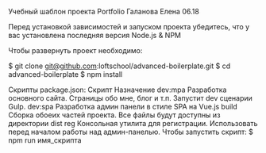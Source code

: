 Учебный шаблон проекта Portfolio
Галанова Елена 
06.18

Перед установкой зависимостей и запуском проекта убедитесь, что у вас установлена последняя версия Node.js & NPM

Чтобы развернуть проект необходимо:

$ git clone git@github.com:loftschool/advanced-boilerplate.git
$ cd advanced-boilerplate
$ npm install

Скрипты package.json:
Скрипт	Назначение
dev:mpa	Разработка основного сайта. Страницы обо мне, блог и т.п. Запустит dev сценарии Gulp.
dev:spa	Разработка админ панели в стиле SPA на Vue.js
build	Сборка обоеих частей проекта. Все файлы будут доступны из директории dist
reg	Консольная утилита для регистрации. Использовать перед началом работы над админ-панелью.
Чтобы запустить скрипт:
$ npm run имя_скрипта
